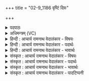 +++
title = "02-9_1186 वृष्टिं दिवः"

+++
<details><summary>पदपाठः</summary>

वृ꣣ष्टि꣢म्। दि꣣वः꣡। प꣡रि꣢꣯। स्र꣣व। द्युम्न꣢म्। पृ꣣थिव्याः꣢। अ꣡धि꣢꣯। स꣡हः꣢꣯। नः꣣। सोम। पुत्सु꣢। धाः꣢। ११८६।
</details>

<details><summary>अधिमन्त्रम् (VC)</summary>

- पवमानः सोमः
- असितः काश्यपो देवलो वा
- गायत्री
- षड्जः
</details>

<details><summary>हिन्दी : आचार्य रामनाथ वेदालंकार - विषयः</summary>

आगे फिर वही विषय है।
</details>

<details><summary>हिन्दी : आचार्य रामनाथ वेदालंकार - पदार्थः</summary>

पदार्थान्वयभाषाः -  हे(सोम)सब सुखों के प्रेरक परमात्मन्!आप(दिवः)दिव्य आनन्दमय कोश से(वृष्टिम्)आनन्द की वर्षा(परिस्रव)बरसाओ, (पृथिव्याः अधि)पृथिवी पर(द्युम्नम्)यश और तेज(परिस्रव)बहाओ।(नः)हमारी(पृत्सु)सेनाओं में(सहः)साहस और बल(धाः)धारण कराओ ॥९॥
</details>

<details><summary>हिन्दी : आचार्य रामनाथ वेदालंकार - भावार्थः</summary>

भावार्थभाषाः -  जगदीश्वर जैसे अन्तरिक्ष से जलधाराएँ बरसाता है, वैसे ही अपने आनन्द के कोश से आनन्द की धाराएँ बरसाए। जैसे वह पृथिवी में स्वर्ण आदि धन स्थापित करता है, वैसे ही राष्ट्र में कीर्ति और तेजस्विता स्थापित करे। जैसे वह राष्ट्र की सेनाओं में साहस प्रेरित करता है, वैसे ही हमारी सत्य, अहिंसा आदि की दिव्य सेनाओं में बल और वेग धारण कराये ॥९॥ इस खण्ड में परमात्मा के आविर्भाव, उसके गुण-कर्मों, ब्रह्मानन्द-रस तथा जीवात्मा का वर्णन होने से इस खण्ड की पूर्व खण्ड के साथ सङ्गति है ॥ नवम अध्याय में प्रथम खण्ड समाप्त ॥
</details>

<details><summary>संस्कृत : आचार्य रामनाथ वेदालंकार - विषयः</summary>

अथ पुनरपि तमेव विषयमाह।
</details>

<details><summary>संस्कृत : आचार्य रामनाथ वेदालंकार - पदार्थः</summary>

पदार्थान्वयभाषाः -  हे(सोम)सर्वसुखप्रेरक परमात्मन्!त्वम्(दिवः)दिव्यात् आनन्दमयकोशात्(वृष्टिम्)आनन्दवर्षाम्(परिस्रव)परिक्षर।(पृथिव्याः अधि)पृथिव्याम्।[अधि सप्तम्यर्थानुवादः।] (द्युम्नम्)यशः तेजः च(परिस्रव)परिक्षर।(नः)अस्माकम्(पृत्सु)सेनासु।[पदादिषु मांसपृत्स्नूनामुपसंख्यानम्। अ० ६।१।६३ इति वार्तिकेन पृतनाशब्दस्य पृदादेशः।] (सहः)साहसं बलं च(धाः)धेहि ॥९॥
</details>

<details><summary>संस्कृत : आचार्य रामनाथ वेदालंकार - भावार्थः</summary>

भावार्थभाषाः -  जगदीश्वरो यथाऽन्तरिक्षाद् जलधारां वर्षति तथा स्वकीयादानन्दकोशादानन्दधारा वर्षेत्। यथा स पृथिव्यां सुवर्णादिधनं दधाति तथा राष्ट्रे कीर्तिं तेजस्वितां च दधातु। यथा स राष्ट्रस्य सेनासु साहसं प्रेरयति तथाऽस्माकं सत्याहिंसादिदिव्यसेनासु बलं वेगं च निदध्यात् ॥९॥ अस्मिन् खण्डे परमात्मन आविर्भावस्य, तद्गुणकर्मणां, ब्रह्मानन्दरसस्य, जीवात्मनश्च वर्णनादेतत्खण्डस्य पूर्वखण्डेन संगतिरस्ति ॥
</details>

<details><summary>संस्कृत : आचार्य रामनाथ वेदालंकार - पादटिप्पनी</summary>

टिप्पणी:   १.ऋ० ९।८।८।
</details>